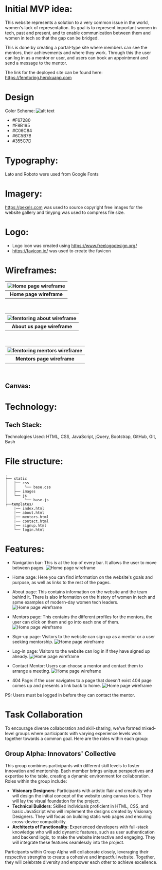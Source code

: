 # Initial MVP idea:

This website represents a solution to a very common issue in the world, women's lack of representation. Its goal is to represent important women in tech, past and present, and to enable communication between them and women in tech so that the gap can be bridged.

This is done by creating a portal-type site where members can see the mentors, their achievements and where they work. Through this the user can log in as a mentor or user, and users can book an appointment and send a message to the mentor.

The link for the deployed site can be found here: https://femtoring.herokuapp.com

# Design

Color Scheme:
![alt text](readme_images/colour-palette.png)

-   #F67280
-   #F8B195
-   #C06C84
-   #6C5B7B
-   #355C7D​

# Typography:

Lato and Roboto were used from Google Fonts​

# Imagery:

https://pexels.com was used to source copyright free images for the website gallery and tinypng was used to compress file size​.

# Logo:

-   Logo icon was created using https://www.freelogodesign.org/
-   https://favicon.io/ was used to create the favicon

# Wireframes:

| ![Home page wireframe](readme_images/home-page.png) |
| :-------------------------------------------------: |
|             <b>Home page wireframe</b>              |

 <br />

| ![femtoring about wireframe](readme_images/about-page.png) |
| :--------------------------------------------------------: |
|               <b>About us page wireframe</b>               |

 <br />

| ![femtoring mentors wireframe](readme_images/mentors-page.png) |
| :------------------------------------------------------------: |
|                 <b>Mentors page wireframe</b>                  |

 <br />

## Canvas:

# Technology:

## Tech Stack:

​Technologies Used: HTML, CSS, JavaScript, jQuery, Bootstrap, GitHub, Git, Bash

# File structure:

```
.
├── static
│   ├── css
│   │    └── base.css
│   ├── images
│   └── js
│        └── base.js
├──templates/
    |── index.html
    |── about.html
    |── mentors.html
    |── contact.html
    |── signup.html
    └── login.html
```

# Features:

-   Navigation bar: This is at the top of every bar. It allows the user to move between pages.
    ![Home page wireframe](readme_images/home-nav.png)

-   Home page: Here you can find information on the website's goals and purpose, as well as links to the rest of the pages.
-   About page: This contains information on the website and the team behind it. There is also information on the history of women in tech and some examples of modern-day women tech leaders.
    ![Home page wireframe](readme_images/aboutpage.png)
-   Mentors page: This contains the different profiles for the mentors, the user can click on them and go into each one of them.
    ![Home page wireframe](readme_images/mentors.png)
-   Sign-up page: Visitors to the website can sign up as a mentor or a user seeking mentorship.
    ![Home page wireframe](readme_images/sign-up.png)
-   Log-in page: Visitors to the website can log in if they have signed up already.
    ![Home page wireframe](readme_images/login.png)
-   Contact Mentor: Users can choose a mentor and contact them to arrange a meeting.
    ![Home page wireframe](readme_images/user-contact-mentor.png)
-   404 Page: if the user navigates to a page that doesn't exist 404 page comes up and presents a link back to home.
    ![Home page wireframe](readme_images/404.png)

PS: Users must be logged in before they can contact the mentor.

# Task Collaboration

To encourage diverse collaboration and skill-sharing, we've formed mixed-level groups where participants with varying experience levels work together towards a common goal. Here are the roles within each group:

## Group Alpha: Innovators' Collective

This group combines participants with different skill levels to foster innovation and mentorship. Each member brings unique perspectives and expertise to the table, creating a dynamic environment for collaboration. Roles within the group include:

-   **Visionary Designers**: Participants with artistic flair and creativity who will design the initial concept of the website using canvas tools. They will lay the visual foundation for the project.
-   **Technical Builders**: Skilled individuals proficient in HTML, CSS, and basic JavaScript who will implement the designs created by Visionary Designers. They will focus on building static web pages and ensuring cross-device compatibility.
-   **Architects of Functionality**: Experienced developers with full-stack knowledge who will add dynamic features, such as user authentication and backend logic, to make the website interactive and engaging. They will integrate these features seamlessly into the project.

Participants within Group Alpha will collaborate closely, leveraging their respective strengths to create a cohesive and impactful website. Together, they will celebrate diversity and empower each other to achieve excellence.
